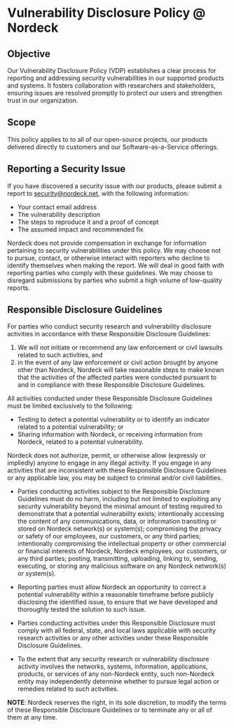 # Vulnerability Disclosure Policy @ Nordeck

## Objective

Our Vulnerability Disclosure Policy (VDP) establishes a clear process for reporting and addressing security vulnerabilities in our supported products and systems. It fosters collaboration with researchers and stakeholders, ensuring issues are resolved promptly to protect our users and strengthen trust in our organization.

## Scope

This policy applies to to all of our open-source projects, our products delivered directly to customers and our Software-as-a-Service offerings.

## Reporting a Security Issue

If you have discovered a security issue with our products, please submit a report to security@nordeck.net, with the following information:

- Your contact email address
- The vulnerability description
- The steps to reproduce it and a proof of concept
- The assumed impact and recommended fix

Nordeck does not provide compensation in exchange for information pertaining to security vulnerabilities under this policy. We may choose not to pursue, contact, or otherwise interact with reporters who decline to identify themselves when making the report. We will deal in good faith with reporting parties who comply with these guidelines. We may choose to disregard submissions by parties who submit a high volume of low-quality reports.

## Responsible Disclosure Guidelines

For parties who conduct security research and vulnerability disclosure activities in accordance with these Responsible Disclosure Guidelines:

 1. We will not initiate or recommend any law enforcement or civil lawsuits related to such activities, and
 2. in the event of any law enforcement or civil action brought by anyone other than Nordeck, Nordeck will take reasonable steps to make known that the activities of the affected parties were conducted pursuant to and in compliance with these Responsible Disclosure Guidelines.

All activities conducted under these Responsible Disclosure Guidelines must be limited exclusively to the following:

 - Testing to detect a potential vulnerability or to identify an indicator related to a potential vulnerability; or
 - Sharing information with Nordeck, or receiving information from Nordeck, related to a potential vulnerability.

Nordeck does not authorize, permit, or otherwise allow (expressly or impliedly) anyone to engage in any illegal activity. If you engage in any activities that are inconsistent with these Responsible Disclosure Guidelines or any applicable law, you may be subject to criminal and/or civil liabilities.

- Parties conducting activities subject to the Responsible Disclosure Guidelines must do no harm, including but not limited to exploiting any security vulnerability beyond the minimal amount of testing required to demonstrate that a potential vulnerability exists; intentionally accessing the content of any communications, data, or information transiting or stored on Nordeck network(s) or system(s); compromising the privacy or safety of our employees, our customers, or any third parties; intentionally compromising the intellectual property or other commercial or financial interests of Nordeck, Nordeck employees, our customers, or any third parties; posting, transmitting, uploading, linking to, sending, executing, or storing any malicious software on any Nordeck network(s) or system(s).

- Reporting parties must allow Nordeck an opportunity to correct a potential vulnerability within a reasonable timeframe before publicly disclosing the identified issue, to ensure that we have developed and thoroughly tested the solution to such issue.

- Parties conducting activities under this Responsible Disclosure must comply with all federal, state, and local laws applicable with security research activities or any other activities under these Responsible Disclosure Guidelines.

- To the extent that any security research or vulnerability disclosure activity involves the networks, systems, information, applications, products, or services of any non-Nordeck entity, such non-Nordeck entity may independently determine whether to pursue legal action or remedies related to such activities.

**NOTE**: Nordeck reserves the right, in its sole discretion, to modify the terms of these Responsible Disclosure Guidelines or to terminate any or all of them at any time.